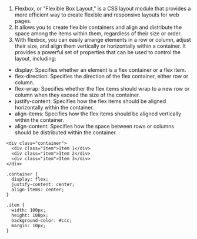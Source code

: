 1. Flexbox, or "Flexible Box Layout," is a CSS layout module that provides a more efficient way to create flexible and responsive layouts for web pages. 
2. It allows you to create flexible containers and align and distribute the space among the items within them, regardless of their size or order.
3. With flexbox, you can easily arrange elements in a row or column, adjust their size, and align them vertically or horizontally within a container. It provides a powerful set of properties that can be used to control the layout, including:
  - display: Specifies whether an element is a flex container or a flex item.
  - flex-direction: Specifies the direction of the flex container, either row or column.
  - flex-wrap: Specifies whether the flex items should wrap to a new row or column when they exceed the size of the container.
  - justify-content: Specifies how the flex items should be aligned horizontally within the container.
  - align-items: Specifies how the flex items should be aligned vertically within the container.
  - align-content: Specifies how the space between rows or columns should be distributed within the container.
```
<div class="container">
  <div class="item">Item 1</div>
  <div class="item">Item 2</div>
  <div class="item">Item 3</div>
</div>
```
```
.container {
  display: flex;
  justify-content: center;
  align-items: center;
}

.item {
  width: 100px;
  height: 100px;
  background-color: #ccc;
  margin: 10px;
}
```
